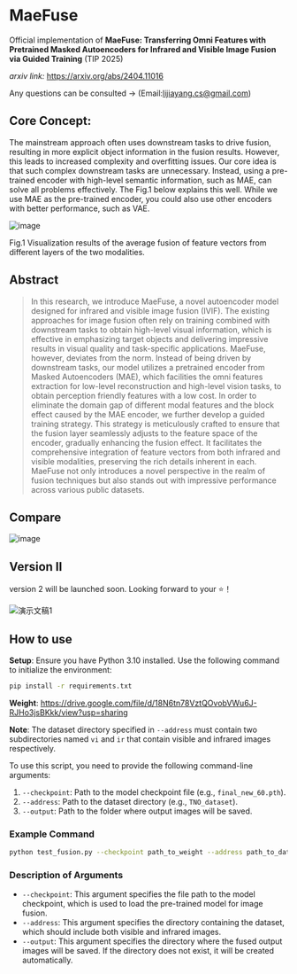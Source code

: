 # MaeFuse
Official implementation of **MaeFuse: Transferring Omni Features with Pretrained Masked Autoencoders for Infrared and Visible Image Fusion via Guided Training** (TIP 2025)

*arxiv link:* https://arxiv.org/abs/2404.11016

Any questions can be consulted -> (Email:lijiayang.cs@gmail.com)

## **Core Concept**: 

The mainstream approach often uses downstream tasks to drive fusion, resulting in more explicit object information in the fusion results. However, this leads to increased complexity and overfitting issues. Our core idea is that such complex downstream tasks are unnecessary. Instead, using a pre-trained encoder with high-level semantic information, such as MAE, can solve all problems effectively. The Fig.1 below explains this well. While we use MAE as the pre-trained encoder, you could also use other encoders with better performance, such as VAE.

![image](https://github.com/user-attachments/assets/8ee7b995-bd99-4dd5-b795-267c4b945aca)


Fig.1 Visualization results of the average fusion of feature vectors from different layers of the two modalities.


## Abstract
> In this research, we introduce MaeFuse, a novel autoencoder model designed for infrared and visible image fusion (IVIF). The existing approaches for image fusion often rely on training combined with downstream tasks to obtain high-level visual information, which is effective in emphasizing target objects and delivering impressive results in visual quality and task-specific applications. MaeFuse, however, deviates from the norm. Instead of being driven by downstream tasks, our model utilizes a pretrained encoder from Masked Autoencoders (MAE), which facilities the omni features extraction for low-level reconstruction and high-level vision tasks, to obtain perception friendly features with a low cost. In order to eliminate the domain gap of different modal features and the block effect caused by the MAE encoder, we further develop a guided training strategy. This strategy is meticulously crafted to ensure that the fusion layer seamlessly adjusts to the feature space of the encoder, gradually enhancing the fusion effect. It facilitates the comprehensive integration of feature vectors from both infrared and visible modalities, preserving the rich details inherent in each. MaeFuse not only introduces a novel perspective in the realm of fusion techniques but also stands out with impressive performance across various public datasets.

## Compare

![image](https://github.com/Henry-Lee-real/MaeFuse/assets/92620880/945d5ac0-5f88-4363-a34b-c8321276ba06)

## Version II
version 2 will be launched soon. Looking forward to your ⭐！

![演示文稿1](https://github.com/Henry-Lee-real/MaeFuse/assets/92620880/6144c130-d623-491c-b376-09ec9adb5cbd)

## How to use

**Setup**: Ensure you have Python 3.10 installed. Use the following command to initialize the environment:

```bash
pip install -r requirements.txt
```

**Weight**: https://drive.google.com/file/d/18N6tn78VztQOvobVWu6J-RJHo3jsBKkk/view?usp=sharing


**Note**: The dataset directory specified in `--address` must contain two subdirectories named `vi` and `ir` that contain visible and infrared images respectively.

To use this script, you need to provide the following command-line arguments:

1. `--checkpoint`: Path to the model checkpoint file (e.g., `final_new_60.pth`).
2. `--address`: Path to the dataset directory (e.g., `TNO_dataset`).
3. `--output`: Path to the folder where output images will be saved.

### Example Command

```bash
python test_fusion.py --checkpoint path_to_weight --address path_to_dataset --output path_to_output
```

### Description of Arguments

- `--checkpoint`: This argument specifies the file path to the model checkpoint, which is used to load the pre-trained model for image fusion.
- `--address`: This argument specifies the directory containing the dataset, which should include both visible and infrared images.
- `--output`: This argument specifies the directory where the fused output images will be saved. If the directory does not exist, it will be created automatically.






